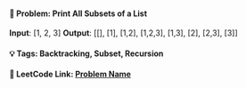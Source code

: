 #### 📌 Problem: Print All Subsets of a List

**Input**: [1, 2, 3]
**Output**: [[], [1], [1,2], [1,2,3], [1,3], [2], [2,3], [3]]

#### 💡 Tags: Backtracking, Subset, Recursion
#### 🔗 LeetCode Link: [Problem Name](https://leetcode.com/problems/subsets/)
